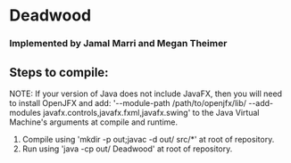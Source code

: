 # Deadwood
### Implemented by Jamal Marri and Megan Theimer

## Steps to compile:

NOTE: If your version of Java does not include JavaFX, then you will need to install OpenJFX and
add: '--module-path /path/to/openjfx/lib/ --add-modules javafx.controls,javafx.fxml,javafx.swing'
to the Java Virtual Machine's arguments at compile and runtime.

1. Compile using 'mkdir -p out;javac -d out/ src/*' at root of repository.
2. Run using 'java -cp out/ Deadwood' at root of repository.
